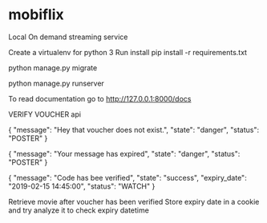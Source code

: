 # mobiflix
Local On demand streaming service


Create a virtualenv for python 3
Run install pip install -r requirements.txt

python manage.py migrate

python manage.py runserver


To read documentation  go to
http://127.0.0.1:8000/docs


VERIFY VOUCHER api

{
    "message": "Hey that voucher does not exist.",
    "state": "danger",
    "status": "POSTER"
}

{
    "message": "Your message has expired",
    "state": "danger",
    "status": "POSTER"
}

{
    "message": "Code has bee verified",
    "state": "success",
    "expiry_date": "2019-02-15 14:45:00",
    "status": "WATCH"
}

Retrieve movie after voucher has been verified
Store expiry date in a cookie and try analyze it to check expiry datetime

